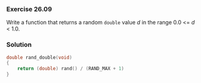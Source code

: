 ### Exercise 26.09

Write a function that returns a random `double` value *d* in the range 0.0 <=
*d* < 1.0.

### Solution

```c
double rand_double(void)
{
    return (double) rand() / (RAND_MAX + 1)
}
```
